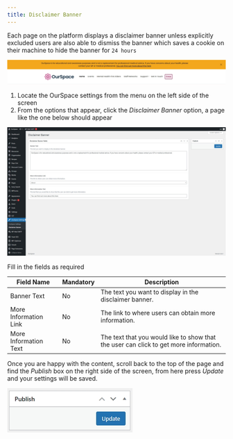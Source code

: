 ```yaml
---
title: Disclaimer Banner
---
```


Each page on the platform displays a disclaimer banner unless explicitly excluded users are also able to dismiss the banner which saves a cookie on their machine to hide the banner for `24 hours`

![alt text](../../../images/os-home-disclaimer-banner.jpeg)

1. Locate the OurSpace settings from the menu on the left side of the screen
2. From the options that appear, click the _Disclaimer Banner_ option, a page like the one below should appear

![alt text](../../../images/os-disclaimer-banner.jpeg)

Fill in the fields as required

|Field Name              | Mandatory | Description
|------------------------|-----------|----------------------------------------------------------------------------------------- |
| Banner Text            |  No       | The text you want to display in the disclaimer banner.    								|
| More Information Link  |  No       | The link to where users can obtain more information.  								    |
| More Information Text  |  No       | The text that you would like to show that the user can click to get more information.    |


Once you are happy with the content, scroll back to the top of the page and find the _Publish_ box on the right side of the screen, from here press _Update_ and your settings will be saved. 

![alt text](../../../images/os-disclaimer-banner-update.jpeg)
